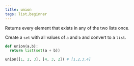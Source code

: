 ```yaml
---
title: union
tags: list,beginner
---
```


Returns every element that exists in any of the two lists once.

Create a `set` with all values of `a` and `b` and convert to a `list`.

```py
def union(a,b):
  return list(set(a + b))
```

```py
union([1, 2, 3], [4, 3, 2]) # [1,2,3,4]
```
